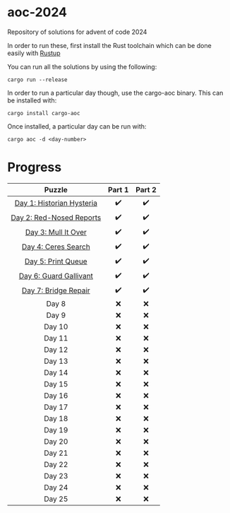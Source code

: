 # aoc-2024
Repository of solutions for advent of code 2024

In order to run these, first install the Rust toolchain which can be done easily with [Rustup](https://rustup.rs/)

You can run all the solutions by using the following:

```
cargo run --release
```

In order to run a particular day though, use the cargo-aoc binary. This can be installed with:

```
cargo install cargo-aoc
```

Once installed, a particular day can be run with:

```
cargo aoc -d <day-number>
```

# Progress
|Puzzle|Part 1|Part 2|
|:-:|:-:|:-:|
|[Day 1: Historian Hysteria](https://adventofcode.com/2024/day/1)|:heavy_check_mark:|:heavy_check_mark:|
|[Day 2: Red-Nosed Reports](https://adventofcode.com/2024/day/2)|:heavy_check_mark:|:heavy_check_mark:|
|[Day 3: Mull It Over](https://adventofcode.com/2024/day/3)|:heavy_check_mark:|:heavy_check_mark:|
|[Day 4: Ceres Search](https://adventofcode.com/2024/day/4)|:heavy_check_mark:|:heavy_check_mark:|
|[Day 5: Print Queue](https://adventofcode.com/2024/day/5)|:heavy_check_mark:|:heavy_check_mark:|
|[Day 6: Guard Gallivant](https://adventofcode.com/2024/day/6)|:heavy_check_mark:|:heavy_check_mark:|
|[Day 7: Bridge Repair](https://adventofcode.com/2024/day/7)|:heavy_check_mark:|:heavy_check_mark:|
|Day 8|:x:|:x:|
|Day 9|:x:|:x:|
|Day 10|:x:|:x:|
|Day 11|:x:|:x:|
|Day 12|:x:|:x:|
|Day 13|:x:|:x:|
|Day 14|:x:|:x:|
|Day 15|:x:|:x:|
|Day 16|:x:|:x:|
|Day 17|:x:|:x:|
|Day 18|:x:|:x:|
|Day 19|:x:|:x:|
|Day 20|:x:|:x:|
|Day 21|:x:|:x:|
|Day 22|:x:|:x:|
|Day 23|:x:|:x:|
|Day 24|:x:|:x:|
|Day 25|:x:|:x:|

